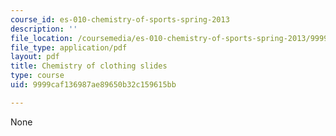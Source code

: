 ```yaml
---
course_id: es-010-chemistry-of-sports-spring-2013
description: ''
file_location: /coursemedia/es-010-chemistry-of-sports-spring-2013/9999caf136987ae89650b32c159615bb_MITES_010S13_lec11.pdf
file_type: application/pdf
layout: pdf
title: Chemistry of clothing slides
type: course
uid: 9999caf136987ae89650b32c159615bb

---
```

None